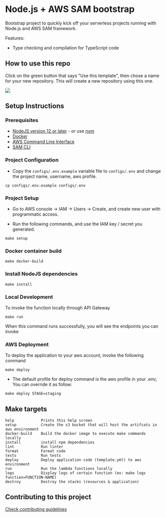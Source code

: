 # Node.js + AWS SAM bootstrap

Bootstrap project to quickly kick off your serverless projects running with Node.js and AWS SAM framework.

Features:
* Type checking and compilation for TypeScript code

## How to use this repo

Click on the green button that says "Use this template", then chose a name for your new repository.
This will create a new repository using this one.

![](how-to-use.gif)

## Setup Instructions

### Prerequisites

* [NodeJS version 12 or later](https://nodejs.org/en/download/) - or use [nvm](https://github.com/nvm-sh/nvm)
* [Docker](https://docs.docker.com/install)
* [AWS Command Line Interface](https://docs.aws.amazon.com/cli/latest/userguide/installing.html)
* [SAM CLI](https://aws.amazon.com/serverless/sam/)

### Project Configuration

- Copy the `configs/.env.example` variable file to `configs/.env` and change the project name, username, aws profile.
```
cp configs/.env.example configs/.env
```

### Project Setup
- Go to AWS console -> IAM -> Users -> Create, and create new user with programmatic access.

- Run the following commands, and use the IAM key / secret you generated.
```
make setup
```

### Docker container build
```
make docker-build
```

### Install NodeJS dependencies
```
make install
```

### Local Development
To invoke the function locally through API Gateway
```
make run
```
When this command runs successfully, you will see the endpoints you can invoke


### AWS Deployment
To deploy the application to your aws account, invoke the following command
```
make deploy
```

- The default profile for deploy command is the aws profile in your .env, You can override it as follow:
```
make deploy STAGE=staging
```

## Make targets
```
help            Prints this help screen
setup           Create the s3 bucket that will host the artifcats in aws environment
docker-build    Build the docker image to execute make commands locally
install         install npm dependencies
lint            Run linter
format          Format code
tests           Run tests
deploy          Deploy application code (template.yml) to aws environment
run             Run the lambda functions locally
logs            Display logs of certain function (ex: make logs function=FUNCTION-NAME)
destroy         Destroy the stacks (resources & application)
```

## Contributing to this project

[Check contributing guidelines](./contributing.md)

